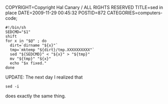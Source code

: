 COPYRIGHT=Copyright Hal Canary / ALL RIGHTS RESERVED
TITLE=sed in place
DATE=2009-11-29 00:45:32
POSTID=872
CATEGORIES=computers-code;

    #!/bin/sh
    SEDCMD="$1"
    shift
    for x in "$@" ; do
      dirt=`dirname "${x}"`
      tmp=`mktemp "${dirt}/tmp.XXXXXXXXXX"`
      sed "${SEDCMD}" < "${x}" > "${tmp}"
      mv "${tmp}" "${x}"
      echo "$x fixed."
    done

UPDATE: The next day I realized that

    sed -i

does exactly the same thing.
